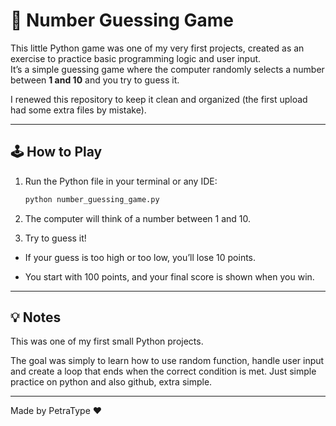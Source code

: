 # 🎯 Number Guessing Game

This little Python game was one of my very first projects, created as an exercise to practice basic programming logic and user input.  
It’s a simple guessing game where the computer randomly selects a number between **1 and 10** and you try to guess it.

I renewed this repository to keep it clean and organized (the first upload had some extra files by mistake).

---

## 🕹️ How to Play

1. Run the Python file in your terminal or any IDE:
   ```bash
   python number_guessing_game.py 
   ```

2. The computer will think of a number between 1 and 10.

3. Try to guess it!

- If your guess is too high or too low, you’ll lose 10 points.

- You start with 100 points, and your final score is shown when you win.

--- 

## 💡 Notes

This was one of my first small Python projects.

The goal was simply to learn how to use random function, handle user input and create a loop that ends when the correct condition is met. Just simple practice on python and also github, extra simple.

--- 

Made by PetraType ♥
